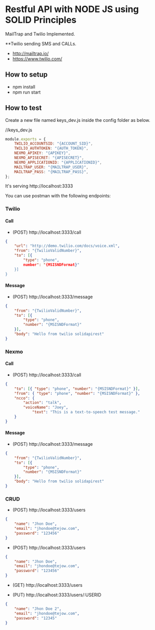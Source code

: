 # Restful API with NODE JS using SOLID Principles 

MailTrap and Twilio Implemented.

**Twilio sending SMS and CALLs.

- http://mailtrap.io/
- https://www.twilio.com/


## How to setup

* npm install
* npm run start


## How to test
Create a new file named keys_dev.js inside the config folder as below.

//keys_dev.js
```js
module.exports = {
    TWILIO_ACCOUNTSID: "{ACCOUNT_SID}",
    TWILIO_AUTHTOKEN: "{AUTH_TOKEN}",
    NEXMO_APIKEY: "{APIKEY}",
    NEXMO_APISECRET: "{APISECRET}",
    NEXMO_APPLICATIONID: "{APPLICATIONID}",
    MAILTRAP_USER: "{MAILTRAP_USER}",
    MAILTRAP_PASS: "{MAILTRAP_PASS}",
};
```

It's serving http://localhost:3333

You can use postman with the following endpoints:

### Twilio

#### Call
- (POST) http://localhost:3333/call
```json
{
	"url": "http://demo.twilio.com/docs/voice.xml",
	"from": "{TwilioValidNumber}", 
	"to": [{
		"type": "phone", 
		number": "{MSISNDFormat}"
	}]
}
```

#### Message
- (POST) http://localhost:3333/message
```json
{
	"from": "{TwilioValidNumber}",
	"to": [{
		"type": "phone", 
		"number": "{MSISNDFormat}"
	}],
	"body": "Hello from twilio solidapirest"
}
```

### Nexmo

#### Call
- (POST) http://localhost:3333/call
```json
{
	"to": [{ "type": "phone", "number": "{MSISNDFormat}" }],
	"from": { "type": "phone", "number": "{MSISNDFormat}" },
	"ncco": {
		"action": "talk",
		"voiceName": "Joey",
    		"text": "This is a text-to-speech test message."
	}
}
```

#### Message
- (POST) http://localhost:3333/message
```json
{
	"from": "{TwilioValidNumber}",
	"to": [{
		"type": "phone", 
		"number": "{MSISNDFormat}"
	}],
	"body": "Hello from twilio solidapirest"
}
```

### CRUD

- (POST) http://localhost:3333/users
```json
{
	"name": "Jhon Doe",
	"email": "jhondoe@tejow.com",
	"password": "123456"
}
```

- (POST) http://localhost:3333/users
```json
{
	"name": "Jhon Doe",
	"email": "jhondoe@tejow.com",
	"password": "123456"
}
```

- (GET) http://localhost:3333/users

- (PUT) http://localhost:3333/users/:USERID
```json
{
	"name": "Jhon Doe 2",
	"email": "jhondoe@tejow.com",
	"password": "12345"
}
```
